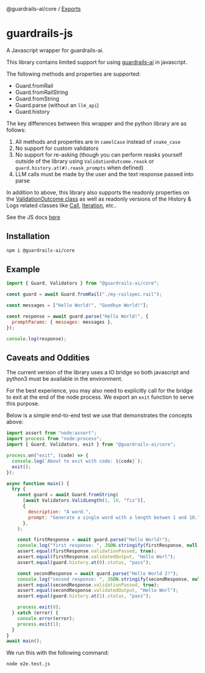 @guardrails-ai/core / [Exports](modules.md)

# guardrails-js

A Javascript wrapper for guardrails-ai.

This library contains limited support for using [guardrails-ai](https://pypi.org/project/guardrails-ai/) in javascript.

The following methods and properties are supported:

- Guard.fromRail
- Guard.fromRailString
- Guard.fromString
- Guard.parse (without an `llm_api`)
- Guard.history

The key differences between this wrapper and the python library are as follows:

1. All methods and properties are in `camelCase` instead of `snake_case`
1. No support for custom validators
1. No support for re-asking (though you can perform reasks yourself outside of the library using `ValidationOutcome.reask` or `guard.history.at(#).reask_prompts` when defined)
1. LLM calls must be made by the user and the text response passed into parse

In addition to above, this library also supports the readonly properties on the [ValidationOutcome class](https://www.guardrailsai.com/docs/hub/api_reference_markdown/validation_outcome) as well as readonly versions of the History & Logs related classes like [Call](https://www.guardrailsai.com/docs/api_reference_markdown/history_and_logs#call-objects), [Iteration](https://www.guardrailsai.com/docs/api_reference_markdown/history_and_logs#iteration-objects), etc..

See the JS docs [here](/docs/modules.md)

## Installation

```sh
npm i @guardrails-ai/core
```

## Example

```js
import { Guard, Validators } from "@guardrails-ai/core";

const guard = await Guard.fromRail("./my-railspec.rail");

const messages = ["Hello World!", "Goodbye World!"];

const response = await guard.parse("Hello World!", {
  promptParams: { messages: messages },
});

console.log(response);
```

## Caveats and Oddities

The current version of the library uses a IO bridge so both javascript and python3 must be available in the environment.

For the best experience, you may also need to explicitly call for the bridge to exit at the end of the node process. We export an `exit` function to serve this purpose.

Below is a simple end-to-end test we use that demonstrates the concepts above:

```js
import assert from "node:assert";
import process from "node:process";
import { Guard, Validators, exit } from "@guardrails-ai/core";

process.on("exit", (code) => {
  console.log(`About to exit with code: ${code}`);
  exit();
});

async function main() {
  try {
    const guard = await Guard.fromString(
      [await Validators.ValidLength(1, 10, "fix")],
      {
        description: "A word.",
        prompt: "Generate a single word with a length betwen 1 and 10.",
      },
    );

    const firstResponse = await guard.parse("Hello World!");
    console.log("first response: ", JSON.stringify(firstResponse, null, 2));
    assert.equal(firstResponse.validationPassed, true);
    assert.equal(firstResponse.validatedOutput, "Hello Worl");
    assert.equal(guard.history.at(0).status, "pass");

    const secondResponse = await guard.parse("Hello World 2!");
    console.log("second response: ", JSON.stringify(secondResponse, null, 2));
    assert.equal(secondResponse.validationPassed, true);
    assert.equal(secondResponse.validatedOutput, "Hello Worl");
    assert.equal(guard.history.at(1).status, "pass");

    process.exit(0);
  } catch (error) {
    console.error(error);
    process.exit(1);
  }
}
await main();
```

We run this with the following command:

```sh
node e2e.test.js
```
